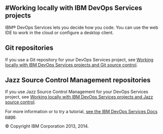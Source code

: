 #Working locally with IBM DevOps Services projects
---
IBM&reg; DevOps Services lets you decide how you code.  You can use the web IDE to work in the cloud or configure a desktop client.

## Git repositories
If you use a Git repository for your DevOps Services project, see [Working locally with IBM DevOps Services projects and Git source control][1].


## Jazz Source Control Management repositories
If you use Jazz Source Control Management for your DevOps Services project, see [Working locally with IBM DevOps Services projects and Jazz source control][2].

For more information or to try a tutorial, [see the IBM DevOps Services Docs page][3].

[1]: ../../docs/howto/gitclient
[2]:../../docs/howto/jazzscmclient
[3]: https://hub.jazz.net/docs

&copy; Copyright IBM Corporation 2013, 2014.
